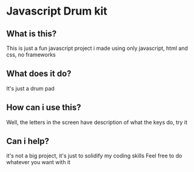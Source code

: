 # Javascript Drum kit

## What is this?

This is just a fun javascript project i made using only javascript, html and css, no frameworks

## What does it do?

It's just a drum pad

## How can i use this?

Well, the letters in the screen have description of what the keys do, try it

## Can i help?

it's not a big project, it's just to solidify my coding skills
Feel free to do whatever you want with it